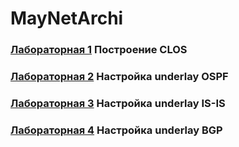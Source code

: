 # MayNetArchi
### [Лабораторная 1](Lab1.md) **Построение CLOS**
### [Лабораторная 2](Lab2.md) **Настройка underlay OSPF**
### [Лабораторная 3](Lab3.md) **Настройка underlay IS-IS**
### [Лабораторная 4](Lab4.md) **Настройка underlay BGP**
